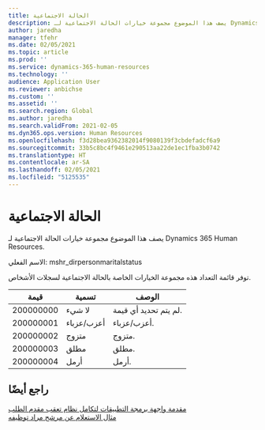 ```yaml
---
title: الحالة الاجتماعية
description: يصف هذا الموضوع مجموعة خيارات الحالة الاجتماعية لـ Dynamics 365 Human Resources.
author: jaredha
manager: tfehr
ms.date: 02/05/2021
ms.topic: article
ms.prod: ''
ms.service: dynamics-365-human-resources
ms.technology: ''
audience: Application User
ms.reviewer: anbichse
ms.custom: ''
ms.assetid: ''
ms.search.region: Global
ms.author: jaredha
ms.search.validFrom: 2021-02-05
ms.dyn365.ops.version: Human Resources
ms.openlocfilehash: f3d28bea9362382014f9080139f3cbdefadcf6a9
ms.sourcegitcommit: 33b5c8bc4f9461e290513aa22de1ec1fba3b0742
ms.translationtype: HT
ms.contentlocale: ar-SA
ms.lasthandoff: 02/05/2021
ms.locfileid: "5125535"
---
```

# <a name="marital-status"></a>الحالة الاجتماعية

يصف هذا الموضوع مجموعة خيارات الحالة الاجتماعية لـ Dynamics 365 Human Resources.

الاسم الفعلي: mshr_dirpersonmaritalstatus

توفر قائمة التعداد هذه مجموعة الخيارات الخاصة بالحالة الاجتماعية لسجلات الأشخاص.

| قيمة | تسمية | الوصف |
| --- | --- | --- |
| 200000000 | لا شيء | لم يتم تحديد أي قيمة.
| 200000001 | أعزب/عزباء  | أعزب/عزباء. |
| 200000002 | متزوج | متزوج. |
| 200000003 | مطلق | مطلق. |
| 200000004 | أرمل | أرمل. |

## <a name="see-also"></a>راجع أيضًا

[مقدمة واجهة برمجة التطبيقات لتكامل نظام تعقب مقدم الطلب](hr-admin-integration-ats-api-introduction.md)<br>
[مثال الاستعلام عن مرشح مراد توظيفه](hr-admin-integration-ats-api-candidate-to-hire-example-query.md)
